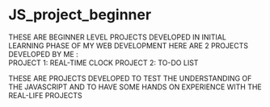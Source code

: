 # JS_project_beginner
THESE ARE BEGINNER LEVEL PROJECTS DEVELOPED IN INITIAL LEARNING PHASE OF MY WEB DEVELOPMENT
HERE ARE 2 PROJECTS DEVELOPED BY ME :<BR>
PROJECT 1: REAL-TIME CLOCK
PROJECT 2: TO-DO LIST

THESE ARE PROJECTS DEVELOPED TO TEST THE UNDERSTANDING OF THE JAVASCRIPT AND TO HAVE SOME HANDS ON EXPERIENCE WITH THE REAL-LIFE PROJECTS 
